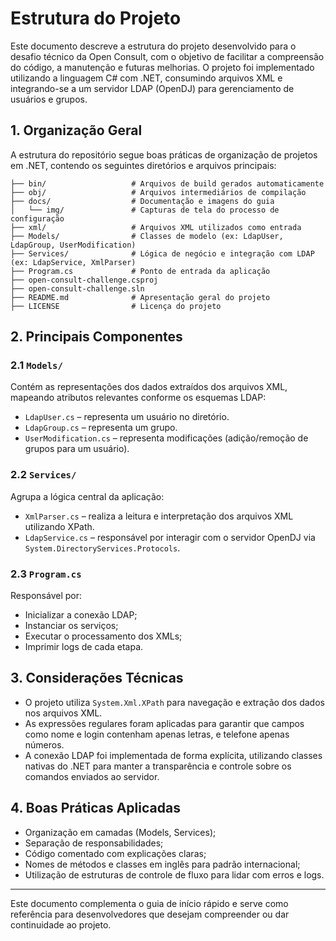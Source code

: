# Estrutura do Projeto

Este documento descreve a estrutura do projeto desenvolvido para o desafio técnico da Open Consult, com o objetivo de facilitar a compreensão do código, a manutenção e futuras melhorias. O projeto foi implementado utilizando a linguagem C# com .NET, consumindo arquivos XML e integrando-se a um servidor LDAP (OpenDJ) para gerenciamento de usuários e grupos.

## 1. Organização Geral

A estrutura do repositório segue boas práticas de organização de projetos em .NET, contendo os seguintes diretórios e arquivos principais:

```
├── bin/                   # Arquivos de build gerados automaticamente
├── obj/                   # Arquivos intermediários de compilação
├── docs/                  # Documentação e imagens do guia
│   └── img/               # Capturas de tela do processo de configuração
├── xml/                   # Arquivos XML utilizados como entrada
├── Models/                # Classes de modelo (ex: LdapUser, LdapGroup, UserModification)
├── Services/              # Lógica de negócio e integração com LDAP (ex: LdapService, XmlParser)
├── Program.cs             # Ponto de entrada da aplicação
├── open-consult-challenge.csproj
├── open-consult-challenge.sln
├── README.md              # Apresentação geral do projeto
├── LICENSE                # Licença do projeto
```

## 2. Principais Componentes

### 2.1 `Models/`
Contém as representações dos dados extraídos dos arquivos XML, mapeando atributos relevantes conforme os esquemas LDAP:

- `LdapUser.cs` – representa um usuário no diretório.
- `LdapGroup.cs` – representa um grupo.
- `UserModification.cs` – representa modificações (adição/remoção de grupos para um usuário).

### 2.2 `Services/`
Agrupa a lógica central da aplicação:

- `XmlParser.cs` – realiza a leitura e interpretação dos arquivos XML utilizando XPath.
- `LdapService.cs` – responsável por interagir com o servidor OpenDJ via `System.DirectoryServices.Protocols`.

### 2.3 `Program.cs`

Responsável por:
- Inicializar a conexão LDAP;
- Instanciar os serviços;
- Executar o processamento dos XMLs;
- Imprimir logs de cada etapa.

## 3. Considerações Técnicas

- O projeto utiliza `System.Xml.XPath` para navegação e extração dos dados nos arquivos XML.
- As expressões regulares foram aplicadas para garantir que campos como nome e login contenham apenas letras, e telefone apenas números.
- A conexão LDAP foi implementada de forma explícita, utilizando classes nativas do .NET para manter a transparência e controle sobre os comandos enviados ao servidor.


## 4. Boas Práticas Aplicadas

- Organização em camadas (Models, Services);
- Separação de responsabilidades;
- Código comentado com explicações claras;
- Nomes de métodos e classes em inglês para padrão internacional;
- Utilização de estruturas de controle de fluxo para lidar com erros e logs.

---

Este documento complementa o guia de início rápido e serve como referência para desenvolvedores que desejam compreender ou dar continuidade ao projeto.

